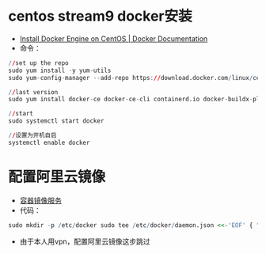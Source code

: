 # centos stream9 docker安装
- [Install Docker Engine on CentOS | Docker Documentation](https://docs.docker.com/engine/install/centos/)
- 命令：
``` r
//set up the repo
sudo yum install -y yum-utils
sudo yum-config-manager --add-repo https://download.docker.com/linux/centos/docker-ce.repo

//last version 
sudo yum install docker-ce docker-ce-cli containerd.io docker-buildx-plugin docker-compose-plugin

//start
sudo systemctl start docker

//设置为开机自启
systemctl enable docker
```

# 配置阿里云镜像
- [容器镜像服务](https://cr.console.aliyun.com/cn-hangzhou/instances/mirrors)
- 代码：
``` r
sudo mkdir -p /etc/docker sudo tee /etc/docker/daemon.json <<-'EOF' { "registry-mirrors": ["https://u0euiox4.mirror.aliyuncs.com"] } EOF sudo systemctl daemon-reload sudo systemctl restart docker  
```
- 由于本人用vpn，配置阿里云镜像这步跳过